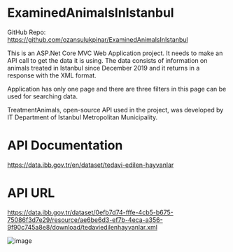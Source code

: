 # ExaminedAnimalsInIstanbul
GitHub Repo: https://github.com/ozansulukpinar/ExaminedAnimalsInIstanbul

This is an ASP.Net Core MVC Web Application project. It needs to make an API call to get the data it is using. The data consists of information on animals treated in Istanbul since December 2019 and it returns in a response with the XML format.

Application has only one page and there are three filters in this page can be used for searching data.

TreatmentAnimals, open-source API used in the project, was developed by IT Department of Istanbul Metropolitan Municipality.

# API Documentation
https://data.ibb.gov.tr/en/dataset/tedavi-edilen-hayvanlar

# API URL
https://data.ibb.gov.tr/dataset/0efb7d74-fffe-4cb5-b675-75086f3d7e29/resource/ae6be6d3-ef7b-4eca-a356-9f90c745a8e8/download/tedaviedilenhayvanlar.xml

![image](https://user-images.githubusercontent.com/52232302/109075727-9bab3880-770a-11eb-9caa-e1df0ca79f73.JPG)
